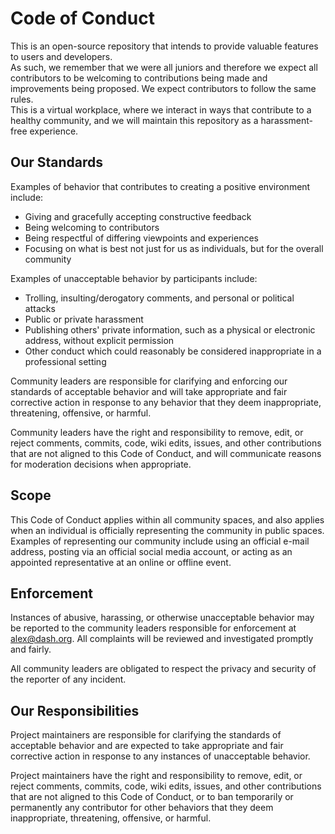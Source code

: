 Code of Conduct
===============

This is an open-source repository that intends to provide valuable features to users and developers.  
As such, we remember that we were all juniors and therefore we expect all contributors to be welcoming to contributions being made and improvements being proposed. We expect contributors to follow the same rules.  
This is a virtual workplace, where we interact in ways that contribute to a healthy community, and we will maintain this repository as a harassment-free experience.  

## Our Standards

Examples of behavior that contributes to creating a positive environment include:

* Giving and gracefully accepting constructive feedback
* Being welcoming to contributors
* Being respectful of differing viewpoints and experiences
* Focusing on what is best not just for us as individuals, but for the overall community

Examples of unacceptable behavior by participants include:

* Trolling, insulting/derogatory comments, and personal or political attacks
* Public or private harassment
* Publishing others' private information, such as a physical or electronic address, without explicit permission
* Other conduct which could reasonably be considered inappropriate in a professional setting

Community leaders are responsible for clarifying and enforcing our standards of acceptable behavior and will take appropriate and fair corrective action in response to any behavior that they deem inappropriate, threatening, offensive, or harmful.

Community leaders have the right and responsibility to remove, edit, or reject comments, commits, code, wiki edits, issues, and other contributions that are not aligned to this Code of Conduct, and will communicate reasons for moderation decisions when appropriate.

## Scope

This Code of Conduct applies within all community spaces, and also applies when an individual is officially representing the community in public spaces. Examples of representing our community include using an official e-mail address, posting via an official social media account, or acting as an appointed representative at an online or offline event.

## Enforcement

Instances of abusive, harassing, or otherwise unacceptable behavior may be reported to the community leaders responsible for enforcement at [alex@dash.org](mailto:alex@dash.org). All complaints will be reviewed and investigated promptly and fairly.

All community leaders are obligated to respect the privacy and security of the reporter of any incident.

## Our Responsibilities

Project maintainers are responsible for clarifying the standards of acceptable behavior and are expected to take appropriate and fair corrective action in response to any instances of unacceptable behavior.

Project maintainers have the right and responsibility to remove, edit, or reject comments, commits, code, wiki edits, issues, and other contributions that are not aligned to this Code of Conduct, or to ban temporarily or permanently any contributor for other behaviors that they deem inappropriate, threatening, offensive, or harmful.
